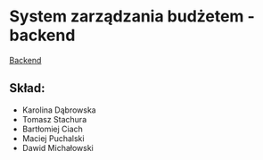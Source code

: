 # System zarządzania budżetem - backend  
[Backend](https://github.com/michalowski-203942/ZZJAVA-2018)
## Skład:  
- Karolina Dąbrowska
- Tomasz Stachura
- Bartłomiej Ciach
- Maciej Puchalski
- Dawid Michałowski
